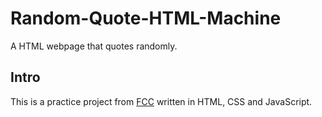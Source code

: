 # Random-Quote-HTML-Machine
A HTML webpage that quotes randomly.

## Intro
This is a practice project from [FCC](https://www.freecodecamp.org/challenges/build-a-random-quote-machine) written in HTML, CSS and JavaScript.

